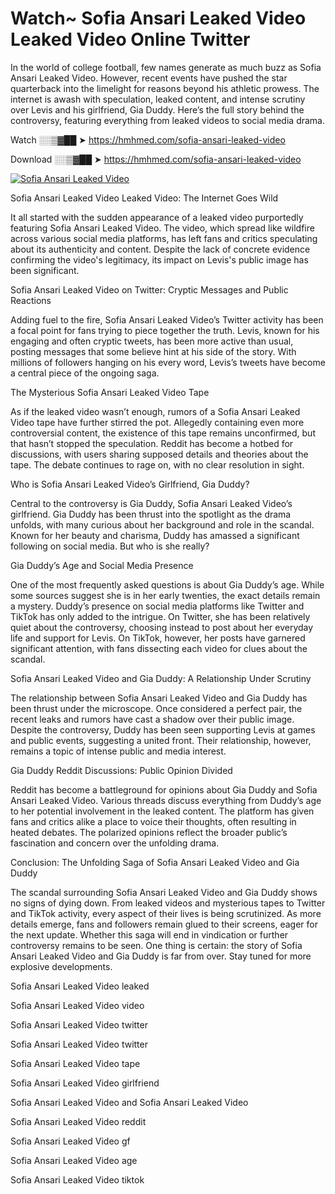 # Watch~ Sofia Ansari Leaked Video Leaked Video Online Twitter

In the world of college football, few names generate as much buzz as Sofia Ansari Leaked Video. However, recent events have pushed the star quarterback into the limelight for reasons beyond his athletic prowess. The internet is awash with speculation, leaked content, and intense scrutiny over Levis and his girlfriend, Gia Duddy. Here’s the full story behind the controversy, featuring everything from leaked videos to social media drama.

Watch ░░▒▓██ ➤ https://hmhmed.com/sofia-ansari-leaked-video

Download ░░▒▓██ ➤ https://hmhmed.com/sofia-ansari-leaked-video

[![Sofia Ansari Leaked Video](https://i.imgur.com/dJHk4Zq.gif)](https://hmhmed.com/sofia-ansari-leaked-video)

Sofia Ansari Leaked Video Leaked Video: The Internet Goes Wild

It all started with the sudden appearance of a leaked video purportedly featuring Sofia Ansari Leaked Video. The video, which spread like wildfire across various social media platforms, has left fans and critics speculating about its authenticity and content. Despite the lack of concrete evidence confirming the video's legitimacy, its impact on Levis's public image has been significant.

Sofia Ansari Leaked Video on Twitter: Cryptic Messages and Public Reactions

Adding fuel to the fire, Sofia Ansari Leaked Video’s Twitter activity has been a focal point for fans trying to piece together the truth. Levis, known for his engaging and often cryptic tweets, has been more active than usual, posting messages that some believe hint at his side of the story. With millions of followers hanging on his every word, Levis’s tweets have become a central piece of the ongoing saga.

The Mysterious Sofia Ansari Leaked Video Tape

As if the leaked video wasn’t enough, rumors of a Sofia Ansari Leaked Video tape have further stirred the pot. Allegedly containing even more controversial content, the existence of this tape remains unconfirmed, but that hasn’t stopped the speculation. Reddit has become a hotbed for discussions, with users sharing supposed details and theories about the tape. The debate continues to rage on, with no clear resolution in sight.

Who is Sofia Ansari Leaked Video’s Girlfriend, Gia Duddy?

Central to the controversy is Gia Duddy, Sofia Ansari Leaked Video’s girlfriend. Gia Duddy has been thrust into the spotlight as the drama unfolds, with many curious about her background and role in the scandal. Known for her beauty and charisma, Duddy has amassed a significant following on social media. But who is she really?

Gia Duddy’s Age and Social Media Presence

One of the most frequently asked questions is about Gia Duddy’s age. While some sources suggest she is in her early twenties, the exact details remain a mystery. Duddy’s presence on social media platforms like Twitter and TikTok has only added to the intrigue. On Twitter, she has been relatively quiet about the controversy, choosing instead to post about her everyday life and support for Levis. On TikTok, however, her posts have garnered significant attention, with fans dissecting each video for clues about the scandal.

Sofia Ansari Leaked Video and Gia Duddy: A Relationship Under Scrutiny

The relationship between Sofia Ansari Leaked Video and Gia Duddy has been thrust under the microscope. Once considered a perfect pair, the recent leaks and rumors have cast a shadow over their public image. Despite the controversy, Duddy has been seen supporting Levis at games and public events, suggesting a united front. Their relationship, however, remains a topic of intense public and media interest.

Gia Duddy Reddit Discussions: Public Opinion Divided

Reddit has become a battleground for opinions about Gia Duddy and Sofia Ansari Leaked Video. Various threads discuss everything from Duddy’s age to her potential involvement in the leaked content. The platform has given fans and critics alike a place to voice their thoughts, often resulting in heated debates. The polarized opinions reflect the broader public’s fascination and concern over the unfolding drama.

Conclusion: The Unfolding Saga of Sofia Ansari Leaked Video and Gia Duddy

The scandal surrounding Sofia Ansari Leaked Video and Gia Duddy shows no signs of dying down. From leaked videos and mysterious tapes to Twitter and TikTok activity, every aspect of their lives is being scrutinized. As more details emerge, fans and followers remain glued to their screens, eager for the next update. Whether this saga will end in vindication or further controversy remains to be seen. One thing is certain: the story of Sofia Ansari Leaked Video and Gia Duddy is far from over. Stay tuned for more explosive developments.

Sofia Ansari Leaked Video leaked

Sofia Ansari Leaked Video video

Sofia Ansari Leaked Video twitter

Sofia Ansari Leaked Video twitter

Sofia Ansari Leaked Video tape

Sofia Ansari Leaked Video girlfriend

Sofia Ansari Leaked Video and Sofia Ansari Leaked Video

Sofia Ansari Leaked Video reddit

Sofia Ansari Leaked Video gf

Sofia Ansari Leaked Video age

Sofia Ansari Leaked Video tiktok
